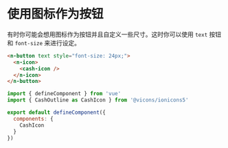 # 使用图标作为按钮

有时你可能会想用图标作为按钮并且自定义一些尺寸。这时你可以使用 `text` 按钮和 `font-size` 来进行设定。

```html
<n-button text style="font-size: 24px;">
  <n-icon>
    <cash-icon />
  </n-icon>
</n-button>
```

```js
import { defineComponent } from 'vue'
import { CashOutline as CashIcon } from '@vicons/ionicons5'

export default defineComponent({
  components: {
    CashIcon
  }
})
```
